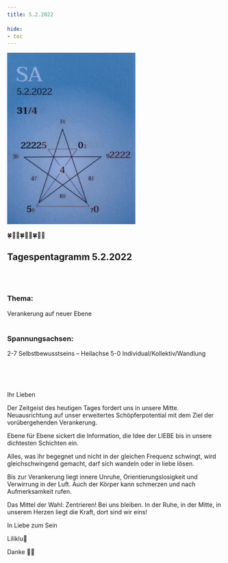 ```yaml
---
title: 5.2.2022

hide:
- toc
---
```



<style>
img {
  width: 300px;
  max-width: 99%
}
</style>

![](../img/2022-02-05.png)

🍀🦋💚🍀🦋💚🍀🦋💚
## Tagespentagramm 5.2.2022
<br><br>
### Thema:
Verankerung auf neuer Ebene
<br><br>

### Spannungsachsen:
2-7 Selbstbewusstseins – Heilachse
5-0 Individual/Kollektiv/Wandlung

<br><br><br>


Ihr Lieben

Der Zeitgeist des heutigen Tages fordert uns in unsere Mitte. Neuausrichtung auf unser erweitertes Schöpferpotential mit dem Ziel der vorübergehenden Verankerung.

Ebene für Ebene sickert die Information, die Idee der LIEBE bis in unsere dichtesten Schichten ein.

Alles, was ihr begegnet und nicht in der gleichen Frequenz schwingt, wird gleichschwingend gemacht, darf sich wandeln oder in liebe lösen.

Bis zur Verankerung liegt innere Unruhe, Orientierungslosigkeit und Verwirrung in der Luft. Auch der Körper kann schmerzen und nach Aufmerksamkeit rufen.

Das Mittel der Wahl:
Zentrieren! Bei uns bleiben. In der Ruhe, in der Mitte, in unserem Herzen liegt die Kraft, dort sind wir eins!

In Liebe zum Sein

Liliklu🦋

Danke 🧚💖
